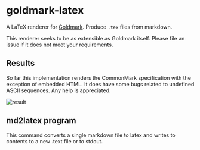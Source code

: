 # goldmark-latex
A LaTeX renderer for [Goldmark](https://github.com/yuin/goldmark). Produce `.tex` files from markdown.

This renderer seeks to be as extensible as Goldmark itself. Please file an issue if it does not meet your requirements.

## Results
So far this implementation renders the CommonMark specification with the exception of embedded HTML. It does have some bugs related to undefined ASCII sequences. Any help is appreciated.

![result](https://user-images.githubusercontent.com/26156425/188299284-8dd2fca1-dc50-4574-8128-c78017b42e73.png)

## md2latex program
This command converts a single markdown file to latex and writes to contents to a new .text file or to stdout.

